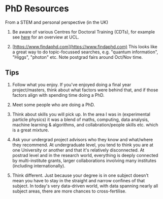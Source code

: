 # PhD Resources

From a STEM and personal perspective (in the UK)

1. Be aware of various Centres for Doctoral Training (CDTs), for example see [here](https://www.ucl.ac.uk/prospective-students/graduate/research-degrees/funded-research-opportunities-doctoral-training-and-studentships/centres-doctoral) for an overview at UCL.

2. [https://www.findaphd.com](https://www.findaphd.com)  This looks like a great way to do topic-focussed searches, e.g. "quantum information", "Higgs", "photon" etc.  Note postgrad fairs around Oct/Nov time.

## Tips

1. Follow what you enjoy.  If you've enjoyed doing a final year project/masters, think about what factors were behind that, and if those factors align with spending time doing a PhD.

2. Meet some people who are doing a PhD.

3. Think about skills you will pick up.  In the area I was in (experimental particle physics) it was a blend of maths, computing, data analysis, machine learning & algorithms, and collabration/people skills etc. which is a great mixture.

4. Ask your undergrad project advisors who they know and what/where they recommend.  At undergraduate level, you tend to think you are at one University or another and that it's relatively disconnected.  At postrad level and in the research world, everything is deeply connected by multi-institute grants, larger collaborations involving many institutes (including internationally).

5. Think different.  Just because your degree is in one subject doesn't mean you have to stay in the straight and narrow confines of that subject.  In today's very data-driven world, with data spanning nearly all subject areas, there are more chances to cross-fertilise.

